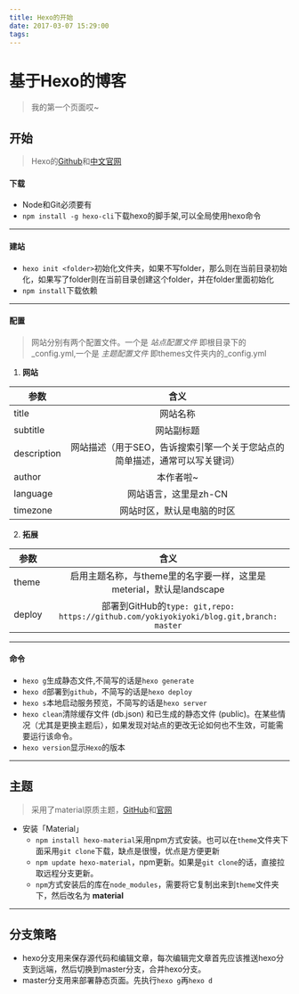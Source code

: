 ```yaml
---
title: Hexo的开始
date: 2017-03-07 15:29:00
tags:
---
```


# 基于Hexo的博客
> 我的第一个页面哎~


## 开始
>Hexo的[Github](https://github.com/hexojs)和[中文官网](https://hexo.io/zh-cn/)

#### 下载
- Node和Git必须要有
- `npm install -g hexo-cli`下载hexo的脚手架,可以全局使用hexo命令

---

#### 建站

- `hexo init <folder>`初始化文件夹，如果不写folder，那么则在当前目录初始化，如果写了folder则在当前目录创建这个folder，并在folder里面初始化
- `npm install`下载依赖

---

#### 配置
> 网站分别有两个配置文件。一个是 _站点配置文件_ 即根目录下的_config.yml,一个是 _主题配置文件_ 即themes文件夹内的_config.yml


1. __网站__

| 参数 | 含义 |
| ---- | :--: |
| title | 网站名称 |
| subtitle | 网站副标题 |
| description | 网站描述（用于SEO，告诉搜索引擎一个关于您站点的简单描述，通常可以写关键词） |
| author | 本作者啦~ |
| language | 网站语言，这里是zh-CN |
| timezone | 网站时区，默认是电脑的时区 |

2. __拓展__

| 参数 | 含义 |
| ---- | :--: |
| theme | 启用主题名称，与theme里的名字要一样，这里是meterial，默认是landscape |
| deploy | 部署到GitHub的`type: git,repo: https://github.com/yokiyokiyoki/blog.git,branch: master` |

---

#### 命令
- `hexo g`生成静态文件,不简写的话是`hexo generate`
- `hexo d`部署到`github`，不简写的话是`hexo deploy`
- `hexo s`本地启动服务预览，不简写的话是`hexo server`
- `hexo clean`清除缓存文件 (db.json) 和已生成的静态文件 (public)。在某些情况（尤其是更换主题后），如果发现对站点的更改无论如何也不生效，可能需要运行该命令。
- `hexo version`显示`Hexo`的版本
---

## 主题
>采用了material原质主题，[GitHub](https://github.com/viosey/hexo-theme-material)和[官网](https://material.viosey.com/)

-  安装「Material」
    - `npm install hexo-material`采用npm方式安装。也可以在`theme`文件夹下面采用`git clone`下载，缺点是很慢，优点是方便更新
    - `npm update hexo-material`，npm更新。如果是`git clone`的话，直接拉取远程分支更新。
    - `npm`方式安装后的库在`node_modules`，需要将它复制出来到`theme`文件夹下，然后改名为 __material__

---

## 分支策略
- hexo分支用来保存源代码和编辑文章，每次编辑完文章首先应该推送hexo分支到远端，然后切换到master分支，合并hexo分支。
- master分支用来部署静态页面。先执行`hexo g`再`hexo d`
